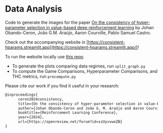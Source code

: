 # Data Analysis

Code to generate the images for the paper [On the consistency of hyper-parameter selection in value-based deep reinforcement learning](https://arxiv.org/abs/2406.17523) by Johan Obando-Ceron, João G.M. Araújo, Aaron Courville, Pablo Samuel Castro.

Check out the accompanying website in [https://consistent-hparams.streamlit.app](https://consistent-hparams.streamlit.app/)!

To run the website locally use [this repo](https://github.com/joaogui1/Consistent-Website/tree/main)

+ To generate the plots comparing data regimes, run `split_graph.py`
+ To compute the Game Comparisons, Hyperparameter Comparisons, and THC metrics, run `precompute.py`

Please cite our work if you find it useful in your research:
```latex
@inproceedings{
      ceron2024consistency,
      title={On the consistency of hyper-parameter selection in value-based deep reinforcement learning},
      author={Johan Obando-Ceron and João G. M. Araújo and Aaron Courville and Pablo Samuel Castro},
      booktitle={Reinforcement Learning Conference},
      year={2024},
      url={https://openreview.net/forum?id=szUyvvwoZB}
}
```
